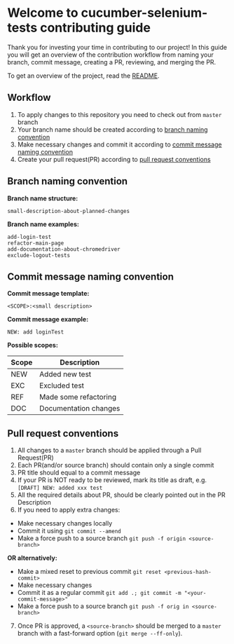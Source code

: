 # Welcome to cucumber-selenium-tests contributing guide

Thank you for investing your time in contributing to our project! In this guide you will get an overview of the
contribution workflow from naming your branch, commit message, creating a PR, reviewing, and merging the PR.

To get an overview of the project, read the [README](https://github.com/vznd/cucumber-selenium-tests/blob/master/README.md).


## Workflow

1) To apply changes to this repository you need to check out from `master` branch
2) Your branch name should be created according to [branch naming convention](#branch-naming-convention)
3) Make necessary changes and commit it according to [commit message naming convention](#commit-message-naming-convention)
4) Create your pull request(PR) according to [pull request conventions](#pull-request-conventions)


## Branch naming convention

**Branch name structure:**
```
small-description-about-planned-changes
```

**Branch name examples:**
```
add-login-test
refactor-main-page
add-documentation-about-chromedriver
exclude-logout-tests
```


## Commit message naming convention

**Commit message template:**
```
<SCOPE>:<small description>
```

**Commit message example:**
```
NEW: add loginTest
```

**Possible scopes:**

| Scope | Description           |
|-------|-----------------------|
| NEW   | Added new test        |
| EXC   | Excluded test         |
| REF   | Made some refactoring |
| DOC   | Documentation changes |


## Pull request conventions

1) All changes to a `master` branch should be applied through a Pull Request(PR)
2) Each PR(and/or source branch) should contain only a single commit
3) PR title should equal to a commit message
4) If your PR is NOT ready to be reviewed, mark its title as draft, e.g. `[DRAFT] NEW: added xxx test`
5) All the required details about PR, should be clearly pointed out in the PR Description
6) If you need to apply extra changes:
- Make necessary changes locally
- Commit it using `git commit --amend`
- Make a force push to a source branch `git push -f origin <source-branch>`

**OR alternatively:**

- Make a mixed reset to previous commit `git reset <previous-hash-commit>`
- Make necessary changes
- Commit it as a regular commit `git add .; git commit -m "<your-commit-message>"`
- Make a force push to a source branch `git push -f orig in <source-branch>`

7) Once PR is approved, a `<source-branch>` should be merged to a `master` branch with a fast-forward option (`git merge --ff-only`).  